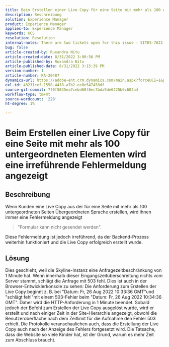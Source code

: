 ```yaml
---
title: Beim Erstellen einer Live Copy für eine Seite mit mehr als 100 untergeordneten Elementen wird eine irreführende Fehlermeldung angezeigt
description: Beschreibung
solution: Experience Manager
product: Experience Manager
applies-to: Experience Manager
keywords: KCS
resolution: Resolution
internal-notes: There are two tickets open for this issue - SITES-7621 and SITES-7668
bug: false
article-created-by: Ruxandra Nitu
article-created-date: 8/31/2022 3:00:56 PM
article-published-by: Ruxandra Nitu
article-published-date: 8/31/2022 3:15:39 PM
version-number: 1
article-number: KA-20487
dynamics-url: https://adobe-ent.crm.dynamics.com/main.aspx?forceUCI=1&pagetype=entityrecord&etn=knowledgearticle&id=56d1d4b4-3d29-ed11-9db1-0022480861dd
exl-id: 48231cef-1558-44f8-a7b2-ee0e547458df
source-git-commit: 7f0f5035ea7cebd60f6ec7bda9de6225b6c602a4
workflow-type: tm+mt
source-wordcount: '228'
ht-degree: 1%

---
```


# Beim Erstellen einer Live Copy für eine Seite mit mehr als 100 untergeordneten Elementen wird eine irreführende Fehlermeldung angezeigt

## Beschreibung


Wenn Kunden eine Live Copy aus der für eine Seite mit mehr als 100 untergeordneten Seiten Übergeordneten Sprache erstellen, wird ihnen immer eine Fehlermeldung angezeigt


> &quot;Formular kann nicht gesendet werden&quot;.


Diese Fehlermeldung ist jedoch irreführend, da der Backend-Prozess weiterhin funktioniert und die Live Copy erfolgreich erstellt wurde.


## Lösung


Dies geschieht, weil die Skyline-Instanz eine Anfragezeitbeschränkung von 1 Minute hat.
Wenn innerhalb dieser Eingangszeitüberschreitung nichts vom Server stammt, schlägt die Anfrage mit 503 fehl.
Dies ist auch in der Browser-Entwicklerkonsole zu sehen: Die Anforderung zum Erstellen der Live Copy beginnt z. B. bei &quot;Datum: Fr, 26 Aug 2022 10:33:36 GMT&quot;und &quot;schlägt fehl&quot;mit einem 503-Fehler beim &quot;Datum: Fr, 26 Aug 2022 10:34:36 GMT&quot;. Daher wird die HTTP-Anforderung in 1 Minute beendet.
Sobald jedoch der Befehl zum Erstellen der Live Copy ausgelöst wurde, wird er erstellt und nach einiger Zeit in der Site-Hierarchie angezeigt, obwohl die Benutzeroberfläche nach dem Zeitlimit für die Aufnahme den Fehler 503 erhielt. Die Protokolle veranschaulichen auch, dass die Erstellung der Live Copy auch nach der Anzeige des Fehlers fortgesetzt wird. Die Tatsache, dass die Website so viele Kinder hat, ist der Grund, warum es mehr Zeit zum Abschluss braucht.
